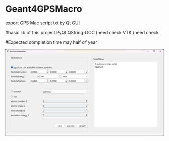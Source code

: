 # Geant4GPSMacro
export GPS Mac script txt by Qt GUI

#basic lib of this project
PyQt
QString
OCC (need check
VTK	(need check

#Expected completion time
may half of year


![alt text](PixPin_2025-05-05_21-11-25.png)